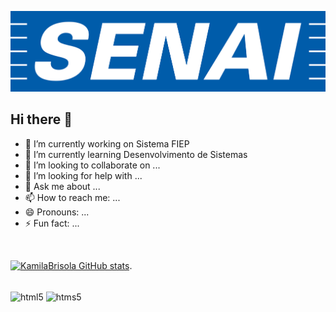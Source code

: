 ![logo](https://github.com/KamilaBrisola/KamilaBrisola/blob/main/senai-logo-3.png)

## Hi there 👋


- 🔭 I’m currently working on Sistema FIEP
- 🌱 I’m currently learning Desenvolvimento de Sistemas
- 👯 I’m looking to collaborate on ...
- 🤔 I’m looking for help with ...
- 💬 Ask me about ...
- 📫 How to reach me: ...
- 😄 Pronouns: ...
- ⚡ Fun fact: ...

</br>
  
[![KamilaBrisola GitHub stats](https://github-readme-stats.vercel.app/api?username=KamilaBrisola&show_icons=true&theme=tokyonight)](https://github.com/KamilaBrisola/github-readme-stats).

<div style ="display: inline_block"><br/>
<img align="center" alt="html5" src="https://img.shields.io/badge/MySQL-00000F?style=for-the-badge&logo=mysql&logoColor=white"; />
<img align="center" alt="htms5" src="https://img.shields.io/badge/C-00599C?style=for-the-badge&logo=c&logoColor=white"; />

</div>


